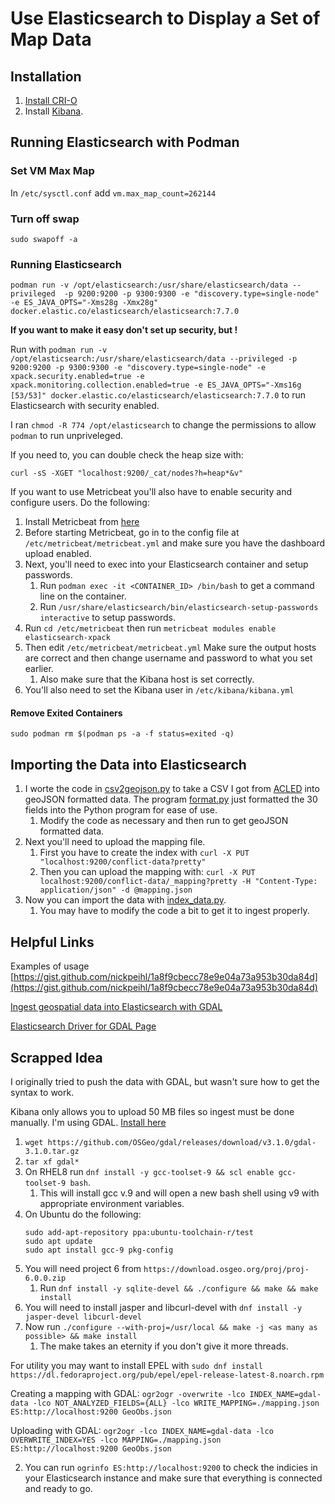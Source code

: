 # Use Elasticsearch to Display a Set of Map Data

## Installation

1. [Install CRI-O](https://github.com/cri-o/cri-o/blob/master/tutorials/setup.md#rhel-8)
2. Install [Kibana](https://www.elastic.co/guide/en/kibana/current/install.html).


## Running Elasticsearch with Podman

### Set VM Max Map

In `/etc/sysctl.conf` add `vm.max_map_count=262144`

### Turn off swap

`sudo swapoff -a`

### Running Elasticsearch

`podman run -v /opt/elasticsearch:/usr/share/elasticsearch/data --privileged  -p 9200:9200 -p 9300:9300 -e "discovery.type=single-node" -e ES_JAVA_OPTS="-Xms28g -Xmx28g" docker.elastic.co/elasticsearch/elasticsearch:7.7.0`

**If you want to make it easy don't set up security, but !**

Run with `podman run -v /opt/elasticsearch:/usr/share/elasticsearch/data --privileged -p 9200:9200 -p 9300:9300 -e "discovery.type=single-node" -e xpack.security.enabled=true -e xpack.monitoring.collection.enabled=true -e ES_JAVA_OPTS="-Xms16g [53/53]" docker.elastic.co/elasticsearch/elasticsearch:7.7.0`
to run Elasticsearch with security enabled.

I ran `chmod -R 774 /opt/elasticsearch` to change the permissions to allow `podman`
to run unpriveleged.

If you need to, you can double check the heap size with:

`curl -sS -XGET "localhost:9200/_cat/nodes?h=heap*&v"`

If you want to use Metricbeat you'll also have to enable security and configure
users. Do the following:

1. Install Metricbeat from [here](https://www.elastic.co/guide/en/beats/metricbeat/current/metricbeat-installation.html)
2. Before starting Metricbeat, go in to the config file at `/etc/metricbeat/metricbeat.yml` and make sure you have the dashboard upload enabled.
3. Next, you'll need to exec into your Elasticsearch container and setup passwords.
   1. Run `podman exec -it <CONTAINER_ID> /bin/bash` to get a command line on the container.
   2. Run `/usr/share/elasticsearch/bin/elasticsearch-setup-passwords interactive` to setup passwords.
4. Run `cd /etc/metricbeat` then run `metricbeat modules enable elasticsearch-xpack`
5. Then edit `/etc/metricbeat/metricbeat.yml` Make sure the output hosts are correct and then change username and password to what you set earlier.
   1. Also make sure that the Kibana host is set correctly.
6. You'll also need to set the Kibana user in `/etc/kibana/kibana.yml`

#### Remove Exited Containers

`sudo podman rm $(podman ps -a -f status=exited -q)`

## Importing the Data into Elasticsearch

1. I worte the code in [csv2geojson.py](./code/csv2geojson.py) to take a CSV I got from [ACLED](https://acleddata.com/) into geoJSON formatted data. The program [format.py](./code/format.py) just formatted the 30 fields into the Python program for ease of use.
   1. Modify the code as necessary and then run to get geoJSON formatted data.
2. Next you'll need to upload the mapping file.
   1. First you have to create the index with `curl -X PUT "localhost:9200/conflict-data?pretty"`
   2. Then you can upload the mapping with: `curl -X PUT localhost:9200/conflict-data/_mapping?pretty -H "Content-Type: application/json" -d @mapping.json`
3. Now you can import the data with [index_data.py](code/index_data.py).
   1. You may have to modify the code a bit to get it to ingest properly.

## Helpful Links

Examples of usage [https://gist.github.com/nickpeihl/1a8f9cbecc78e9e04a73a953b30da84d](https://gist.github.com/nickpeihl/1a8f9cbecc78e9e04a73a953b30da84d)

[Ingest geospatial data into Elasticsearch with GDAL](https://www.elastic.co/blog/how-to-ingest-geospatial-data-into-elasticsearch-with-gdal)

[Elasticsearch Driver for GDAL Page](https://gdal.org/drivers/vector/elasticsearch.html)

## Scrapped Idea

I originally tried to push the data with GDAL, but wasn't sure how to get the syntax to work.

Kibana only allows you to upload 50 MB files so ingest must be done manually. I'm using GDAL. [Install here](https://trac.osgeo.org/gdal/wiki/DownloadingGdalBinaries)

   1. `wget https://github.com/OSGeo/gdal/releases/download/v3.1.0/gdal-3.1.0.tar.gz`
   2. `tar xf gdal*`
   3. On RHEL8 run `dnf install -y gcc-toolset-9 && scl enable gcc-toolset-9 bash`.
      1. This will install gcc v.9 and will open a new bash shell using v9 with appropriate environment variables.
   4. On Ubuntu do the following:
         ```
         sudo add-apt-repository ppa:ubuntu-toolchain-r/test
         sudo apt update
         sudo apt install gcc-9 pkg-config
         ```
   5. You will need project 6 from `https://download.osgeo.org/proj/proj-6.0.0.zip`
      1. Run `dnf install -y sqlite-devel && ./configure && make && make install`
   6. You will need to install jasper and libcurl-devel with `dnf install -y jasper-devel libcurl-devel`
   7. Now run `./configure --with-proj=/usr/local && make -j <as many as possible> && make install`
      1. The make takes an eternity if you don't give it more threads.

For utility you may want to install EPEL with `sudo dnf install https://dl.fedoraproject.org/pub/epel/epel-release-latest-8.noarch.rpm`

Creating a mapping with GDAL: `ogr2ogr -overwrite -lco INDEX_NAME=gdal-data -lco NOT_ANALYZED_FIELDS={ALL} -lco WRITE_MAPPING=./mapping.json ES:http://localhost:9200 GeoObs.json`

Uploading with GDAL: `ogr2ogr -lco INDEX_NAME=gdal-data -lco OVERWRITE_INDEX=YES -lco MAPPING=./mapping.json ES:http://localhost:9200 GeoObs.json`

2. You can run `ogrinfo ES:http://localhost:9200` to check the indicies in your Elasticsearch instance and make sure that everything is connected and ready to go.